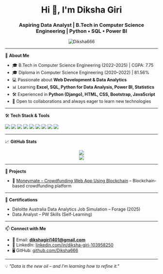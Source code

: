 <h1 align="center">Hi 👋, I'm Diksha Giri</h1>
<h3 align="center">Aspiring Data Analyst | B.Tech in Computer Science Engineering | Python • SQL • Power BI</h3>

<p align="center">
  <img src="https://komarev.com/ghpvc/?username=Diksha666&label=Profile%20views&color=0e75b6&style=flat" alt="Diksha666" />
</p>

---

🌟 **About Me**

- 🎓 B.Tech in Computer Science Engineering (2022–2025) | CGPA: 7.75  
- 🎓 Diploma in Computer Science Engineering (2020–2022) | 81.56%  
- 💻 Passionate about **Web Development & Data Analytics**  
- 📊 Learning **Excel, SQL, Python for Data Analysis, Power BI, Statistics**  
- 🛠️ Experienced in **Python (Django), HTML, CSS, Bootstrap, JavaScript**  
- 🤝 Open to collaborations and always eager to learn new technologies

---

🛠️ **Tech Stack & Tools**

<p align="left">
  <img src="https://img.shields.io/badge/-Python-05122A?style=flat&logo=python" />
  <img src="https://img.shields.io/badge/-SQL-05122A?style=flat&logo=mysql" />
  <img src="https://img.shields.io/badge/-PowerBI-05122A?style=flat&logo=powerbi" />
  <img src="https://img.shields.io/badge/-Excel-05122A?style=flat&logo=microsoft-excel" />
  <img src="https://img.shields.io/badge/-JavaScript-05122A?style=flat&logo=javascript" />
  <img src="https://img.shields.io/badge/-HTML5-05122A?style=flat&logo=html5" />
  <img src="https://img.shields.io/badge/-CSS3-05122A?style=flat&logo=css3" />
  <img src="https://img.shields.io/badge/-Django-05122A?style=flat&logo=django" />
  <img src="https://img.shields.io/badge/-Git-05122A?style=flat&logo=git" />
</p>

---

📈 **GitHub Stats**

<p align="center">
  <img src="https://github-readme-stats.vercel.app/api?username=Diksha666&show_icons=true&theme=radical" />
  <br />
  <img src="https://github-readme-stats.vercel.app/api/top-langs/?username=Diksha666&layout=compact" />
</p>

---

📂 **Projects**

- 🔷 [Moneymate – Crowdfunding Web App Using Blockchain](https://github.com/Diksha666/moneymate) – Blockchain-based crowdfunding platform


---

📜 **Certifications**

- Deloitte Australia Data Analytics Job Simulation – Forage (2025)  
- Data Analyst – PW Skills (Self-Learning)  

---

📫 **Connect with Me**

- 📧 Email: **dikshagiri1401@gmail.com**  
- 🔗 LinkedIn: [linkedin.com/in/diksha-giri-103958250](https://www.linkedin.com/in/diksha-giri-103958250)  
- 🖥️ GitHub: [github.com/Diksha666](https://github.com/Diksha666)

---

💡 *"Data is the new oil – and I’m learning how to refine it."*
